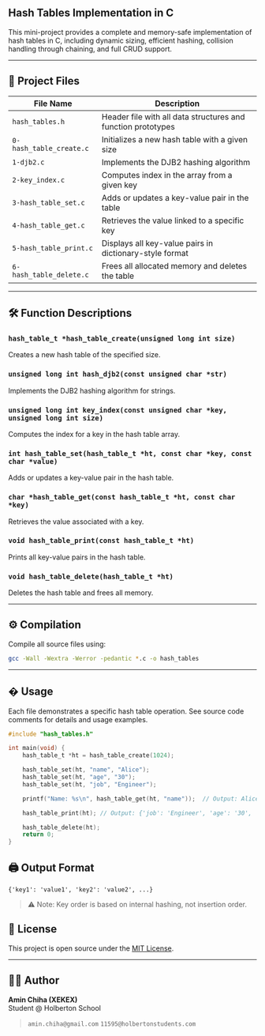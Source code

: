 ## Hash Tables Implementation in C

This mini-project provides a complete and memory-safe implementation of hash tables in C, including dynamic sizing, efficient hashing, collision handling through chaining, and full CRUD support.

---

## 📁 Project Files

| File Name              | Description                                         |
|------------------------|-----------------------------------------------------|
| `hash_tables.h`        | Header file with all data structures and function prototypes |
| `0-hash_table_create.c`| Initializes a new hash table with a given size      |
| `1-djb2.c`             | Implements the DJB2 hashing algorithm               |
| `2-key_index.c`        | Computes index in the array from a given key        |
| `3-hash_table_set.c`   | Adds or updates a key-value pair in the table       |
| `4-hash_table_get.c`   | Retrieves the value linked to a specific key        |
| `5-hash_table_print.c` | Displays all key-value pairs in dictionary-style format |
| `6-hash_table_delete.c`| Frees all allocated memory and deletes the table    |

---

## 🛠 Function Descriptions

### `hash_table_t *hash_table_create(unsigned long int size)`
Creates a new hash table of the specified size.

### `unsigned long int hash_djb2(const unsigned char *str)`
Implements the DJB2 hashing algorithm for strings.

### `unsigned long int key_index(const unsigned char *key, unsigned long int size)`
Computes the index for a key in the hash table array.

### `int hash_table_set(hash_table_t *ht, const char *key, const char *value)`
Adds or updates a key-value pair in the hash table.

### `char *hash_table_get(const hash_table_t *ht, const char *key)`
Retrieves the value associated with a key.

### `void hash_table_print(const hash_table_t *ht)`
Prints all key-value pairs in the hash table.

### `void hash_table_delete(hash_table_t *ht)`
Deletes the hash table and frees all memory.

---

## ⚙️ Compilation

Compile all source files using:
```bash
gcc -Wall -Wextra -Werror -pedantic *.c -o hash_tables
```

---

## � Usage

Each file demonstrates a specific hash table operation. See source code comments for details and usage examples.

```c
#include "hash_tables.h"

int main(void) {
    hash_table_t *ht = hash_table_create(1024);

    hash_table_set(ht, "name", "Alice");
    hash_table_set(ht, "age", "30");
    hash_table_set(ht, "job", "Engineer");

    printf("Name: %s\n", hash_table_get(ht, "name"));  // Output: Alice

    hash_table_print(ht); // Output: {'job': 'Engineer', 'age': '30', 'name': 'Alice'}

    hash_table_delete(ht);
    return 0;
}
```

## 🖨️ Output Format

```text
{'key1': 'value1', 'key2': 'value2', ...}
```
> ⚠️ Note: Key order is based on internal hashing, not insertion order.

## 📌 License

This project is open source under the [MIT License](LICENSE).

---

## 👨‍💻 Author

**Amin Chiha (XEKEX)**  
Student @ Holberton School
> `amin.chiha@gmail.com`
> `11595@holbertonstudents.com`
